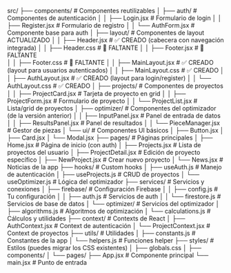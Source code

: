 src/
├── components/                 # Componentes reutilizables
│   ├── auth/                  # Componentes de autenticación
│   │   ├── Login.jsx          # Formulario de login
│   │   ├── Register.jsx       # Formulario de registro
│   │   └── AuthForm.jsx       # Componente base para auth
│   ├── layout/                # Componentes de layout ACTUALIZADO
│   │   ├── Header.jsx         # ✅ CREADO (cabecera con navegación integrada)
│   │   ├── Header.css         # 🔄 FALTANTE
│   │   ├── Footer.jsx         # 🔄 FALTANTE  
│   │   ├── Footer.css         # 🔄 FALTANTE
│   │   ├── MainLayout.jsx     # ✅ CREADO (layout para usuarios autenticados)
│   │   ├── MainLayout.css     # ✅ CREADO
│   │   ├── AuthLayout.jsx     # ✅ CREADO (layout para login/register)
│   │   └── AuthLayout.css     # ✅ CREADO
│   ├── projects/              # Componentes de proyectos
│   │   ├── ProjectCard.jsx    # Tarjeta de proyecto en grid
│   │   ├── ProjectForm.jsx    # Formulario de proyecto
│   │   └── ProjectList.jsx    # Lista/grid de proyectos
│   ├── optimizer/             # Componentes del optimizador (de la versión anterior)
│   │   ├── InputPanel.jsx     # Panel de entrada de datos
│   │   ├── ResultsPanel.jsx   # Panel de resultados
│   │   └── PieceManager.jsx   # Gestor de piezas
│   └── ui/                    # Componentes UI básicos
│       ├── Button.jsx
│       ├── Card.jsx
│       └── Modal.jsx
├── pages/                     # Páginas principales
│   ├── Home.jsx              # Página de inicio (con auth)
│   ├── Projects.jsx          # Lista de proyectos del usuario
│   ├── ProjectDetail.jsx     # Edición de proyecto específico
│   ├── NewProject.jsx        # Crear nuevo proyecto
│   └── News.jsx              # Noticias de la app
├── hooks/                     # Custom hooks
│   ├── useAuth.js            # Manejo de autenticación
│   ├── useProjects.js        # CRUD de proyectos
│   └── useOptimizer.js       # Lógica del optimizador
├── services/                  # Servicios y conexiones
│   ├── firebase/             # Configuración Firebase
│   │   ├── config.js         # Tu configuración
│   │   ├── auth.js           # Servicios de auth
│   │   └── firestore.js      # Servicios de base de datos
│   └── optimizer/            # Servicios del optimizador
│       ├── algorithms.js     # Algoritmos de optimización
│       └── calculations.js   # Cálculos y utilidades
├── context/                  # Contexts de React
│   ├── AuthContext.jsx       # Context de autenticación
│   └── ProjectContext.jsx    # Context de proyectos
├── utils/                    # Utilidades
│   ├── constants.js          # Constantes de la app
│   └── helpers.js            # Funciones helper
├── styles/                   # Estilos (puedes migrar los CSS existentes)
│   ├── globals.css
│   ├── components/
│   └── pages/
├── App.jsx                   # Componente principal
└── main.jsx                  # Punto de entrada